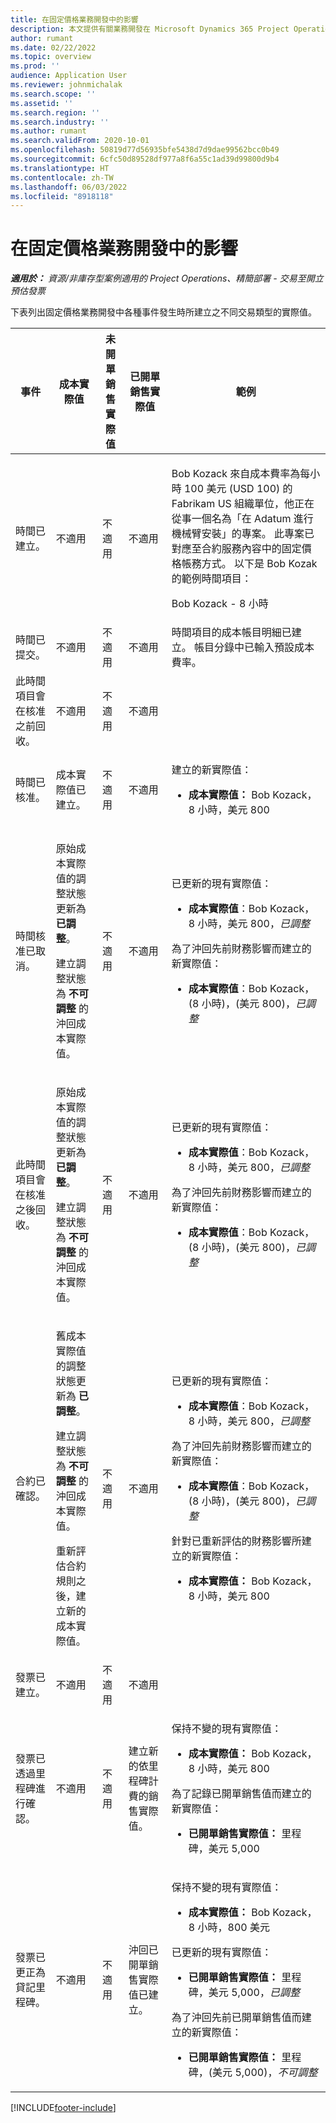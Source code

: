 ```yaml
---
title: 在固定價格業務開發中的影響
description: 本文提供有關業務開發在 Microsoft Dynamics 365 Project Operations 中處於固定價格業務開發生命週期時各種事件中對實際值資料表所產生影響的資訊。
author: rumant
ms.date: 02/22/2022
ms.topic: overview
ms.prod: ''
audience: Application User
ms.reviewer: johnmichalak
ms.search.scope: ''
ms.assetid: ''
ms.search.region: ''
ms.search.industry: ''
ms.author: rumant
ms.search.validFrom: 2020-10-01
ms.openlocfilehash: 50819d77d56935bfe5438d7d9dae99562bcc0b49
ms.sourcegitcommit: 6cfc50d89528df977a8f6a55c1ad39d99800d9b4
ms.translationtype: HT
ms.contentlocale: zh-TW
ms.lasthandoff: 06/03/2022
ms.locfileid: "8918118"
---
```

# <a name="actuals-impact-in-a-fixed-price-engagement"></a>在固定價格業務開發中的影響

_**適用於：** 資源/非庫存型案例適用的 Project Operations、精簡部署 - 交易至開立預估發票_

下表列出固定價格業務開發中各種事件發生時所建立之不同交易類型的實際值。

| 事件 | 成本實際值 | 未開單銷售實際值 | 已開單銷售實際值 | 範例 |
|---|---|---|---|---|
| 時間已建立。 | 不適用 | 不適用 | 不適用 | <p>Bob Kozack 來自成本費率為每小時 100 美元 (USD 100) 的 Fabrikam US 組織單位，他正在從事一個名為「在 Adatum 進行機械臂安裝」的專案。 此專案已對應至合約服務內容中的固定價格帳務方式。 以下是 Bob Kozak 的範例時間項目：</p><p>Bob Kozack - 8 小時</p> |
| 時間已提交。 | 不適用 | 不適用 | 不適用 | 時間項目的成本帳目明細已建立。 帳目分錄中已輸入預設成本費率。 |
| 此時間項目會在核准之前回收。 | 不適用 | 不適用 | 不適用 | |
| 時間已核准。 | 成本實際值已建立。 | 不適用 | 不適用 | <p>建立的新實際值：</p><ul><li>**成本實際值：** Bob Kozack，8 小時，美元 800</li></ul> |
| 時間核准已取消。 | <p>原始成本實際值的調整狀態更新為 **已調整**。</p><p>建立調整狀態為 **不可調整** 的沖回成本實際值。</p> | 不適用 | 不適用 | <p>已更新的現有實際值：</p><ul><li>**成本實際值**：Bob Kozack，8 小時，美元 800，*已調整*</li></ul><p>為了沖回先前財務影響而建立的新實際值：</p><ul><li>**成本實際值**：Bob Kozack，(8 小時)，(美元 800)，*已調整*</li></ul> |
| 此時間項目會在核准之後回收。 | <p>原始成本實際值的調整狀態更新為 **已調整**。</p><p>建立調整狀態為 **不可調整** 的沖回成本實際值。</p> | 不適用 | 不適用 | <p>已更新的現有實際值：</p><ul><li>**成本實際值**：Bob Kozack，8 小時，美元 800，*已調整*</li></ul><p>為了沖回先前財務影響而建立的新實際值：</p><ul><li>**成本實際值**：Bob Kozack，(8 小時)，(美元 800)，*已調整*</li></ul> |
| 合約已確認。 | <p>舊成本實際值的調整狀態更新為 **已調整**。</p><p>建立調整狀態為 **不可調整** 的沖回成本實際值。</p><p>重新評估合約規則之後，建立新的成本實際值。</p> | 不適用 | 不適用 | <p>已更新的現有實際值：</p><ul><li>**成本實際值**：Bob Kozack，8 小時，美元 800，*已調整*</li></ul><p>為了沖回先前財務影響而建立的新實際值：</p><ul><li>**成本實際值**：Bob Kozack，(8 小時)，(美元 800)，*已調整*</li></ul><p>針對已重新評估的財務影響所建立的新實際值：</p><ul><li>**成本實際值：** Bob Kozack，8 小時，美元 800</li></ul> |
| 發票已建立。 | 不適用 | 不適用 | 不適用 | |
| 發票已透過里程碑進行確認。 | 不適用 | 不適用 | 建立新的依里程碑計費的銷售實際值。 | <p>保持不變的現有實際值：</p><ul><li>**成本實際值：** Bob Kozack，8 小時，美元 800</li></ul><p>為了記錄已開單銷售值而建立的新實際值：</p><ul><li>**已開單銷售實際值：** 里程碑，美元 5,000</li></ul> |
| 發票已更正為貸記里程碑。 | 不適用 | 不適用 | 沖回已開單銷售實際值已建立。 | <p>保持不變的現有實際值：</p><ul><li>**成本實際值：** Bob Kozack，8 小時，800 美元</li></ul><p>已更新的現有實際值：</p><ul><li>**已開單銷售實際值：** 里程碑，美元 5,000，*已調整*</li></ul><p>為了沖回先前已開單銷售值而建立的新實際值：</p><ul><li>**已開單銷售實際值：** 里程碑，(美元 5,000)，*不可調整*</li></ul> |

[!INCLUDE[footer-include](../includes/footer-banner.md)]
